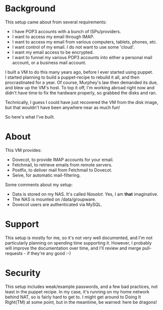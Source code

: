 Background
==========

This setup came about from several requirements:

* I have POP3 accounts with a bunch of ISPs/providers.
* I want to access my email through IMAP.
* I want to access my email from various computers, tablets, phones, etc.
* I want control of my email. I do not want to use some 'cloud'.
* I want my email access to be encrypted.
* I want to funnel my various POP3 accounts into either a personal mail 
  account, or a business mail account.

I built a VM to do this many years ago, before I ever started using puppet.  
I started planning to build a puppet-recipe to rebuild it all, and then
procrastinated for a year. Of course, Murphey's law then demanded its due, and
blew up the VM's host. To top it off, I'm working abroad right now and didn't
have time to fix the hardware properly, so grabbed the disks and ran.

Technically, I guess I could have just recovered the VM from the disk image,
but that wouldn't have been anywhere near as much fun!

So here's what I've built.


About
=====

This VM provides:

* Dovecot, to provide IMAP accounts for your email.
* Fetchmail, to retrieve emails from remote servers.
* Postfix, to deliver mail from Fetchmail to Dovecot.
* Seive, for automatic mail-filtering.


Some comments about my setup:

* Data is stored on my NAS. It's called *Nasalot*. Yes, I am **that** imaginative.
* The NAS is mounted on /data/groupware.
* Dovecot users are authenticated via MySQL.


Support
=======

This setup is mostly for me, so it's not very well documented, and I'm not
particularly planning on spending time supporting it. However, I probably will
improve the documentation over time, and I'll review and merge pull-requests -
if they're any good :-)


Security
========

This setup includes weak/example passwords, and a few bad practices, not least
in the puppet recipe. In my case, it's running on my home network behind NAT,
so is fairly hard to get to. I might get around to Doing It Right(TM) at some
point, but in the meantime, be warned: here be dragons!

